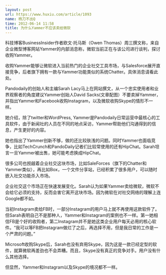 ```yaml
---
layout: post
url: https://www.huxiu.com/article/1093
name: 杨刀不出Q
time: 2012-06-14 11:58
title: 为什么Yammer不应该卖给微软
---
```

科技博客BusinessInsider作者欧文·托马斯（Owen Thomas）周三撰文称，来自企业微型博客网站Yammer的内部消息称，微软当前正在与该公司进行谈判，探讨收购Yammer。

收购Yammer能够让微软进入当前热门的企业社交工具市场，与Salesforce展开直接竞争，后者旗下拥有一款与Yammer功能类似的系统Chatter。具体消息请看此处。

Pandodaily的创始人和主编Sarah Lacy马上在网站撰文，从一个忠实使用者和业界观察者的角度建议Yammer创始人David Sacks(文章配图）不要卖掉Yammer，并指出Yammer和Facebook收购Instagram，以及微软收购Skype的情形不一样。

她介绍，除了twitter和WordPress, Yammer是Pandodaily日常运营中最核心的工具软件，由于新闻社的人员在不同的地点采访，Yammer帮助他们沟通得到的信息，产生更好的内容。

她也指出了Yammer创新不够，做的还比较肤浅的问题。同时Yammer也面临竞争，比如TechCrunch和PandoDaily记者们比较常使用的还有HipChat。Sarah坦言一旦Yammer被出售，她可能考虑换成HipChat。

很多公司也觊觎着企业社交这块市场，比如SaleForces（旗下的Chatter和Yammer类似），再比如Box，一个文件分享站，已经积累了很多用户，可以随时嵌入社交功能杀入市场。

企业社交这个市场正在快速发展变化。Sarah认为如果Yammer卖给微软，微软不会给它必须的支持，反而会害它离开这块市场。因为微软在对社交网络的理解上连Google都不如。

当初Instagram卖给FB时，一部分Instagram的用户马上就不再使用这款软件了。但Sarah表明自己不是那种人，Yammer和Instagram的案例也不一样。第一她相信FB是个好的收购者，第二Instagram并不是她这类企业用户每天必用的核心软件。“我可以等FB把Instagram做烂了之后，再选择不用，但是我日常的工作是一个严肃的问题。”

Microsoft收购Skype后，Sarah也没有弃用Skype，因为这是一款已经定型的软件，就算微软再差劲也不会弄糟。而且，Skype没有真正的竞争对手。用户没有什么其他选择。

但显然，Yammer和Instagram以及Skype的境况都不一样。

